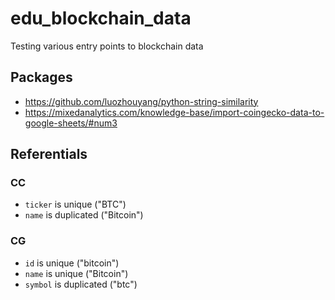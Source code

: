 # edu_blockchain_data

Testing various entry points to blockchain data

## Packages

- https://github.com/luozhouyang/python-string-similarity
- https://mixedanalytics.com/knowledge-base/import-coingecko-data-to-google-sheets/#num3  

## Referentials

### CC

- ```ticker``` is unique ("BTC")
- ```name``` is duplicated ("Bitcoin")

### CG

- ```id``` is unique ("bitcoin")
- ```name``` is unique ("Bitcoin")
- ```symbol``` is duplicated ("btc")

